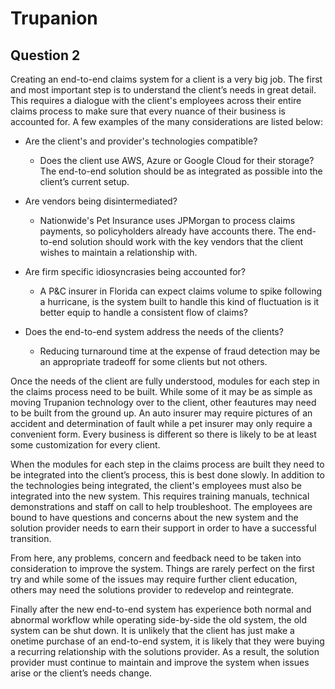 # Trupanion

## Question 2

  Creating an end-to-end claims system for a client is a very big job. The first and most important step is to understand the client’s needs in great detail. This requires a dialogue with the client's employees across their entire claims process to make sure that every nuance of their business is accounted for. A few examples of the many considerations are listed below:

* Are the client's and provider's technologies compatible?
  - Does the client use AWS, Azure or Google Cloud for their storage? The end-to-end solution should be as integrated as possible into the client’s current setup.

* Are vendors being disintermediated?

  - Nationwide's Pet Insurance uses JPMorgan to process claims payments, so policyholders already have accounts there. The end-to-end solution should work with the key vendors that the client wishes to maintain a relationship with.

* Are firm specific idiosyncrasies being accounted for?

  - A P&C insurer in Florida can expect claims volume to spike following a hurricane, is the system built to handle this kind of fluctuation is it better equip to handle a consistent flow of claims?

* Does the end-to-end system address the needs of the clients?

  - Reducing turnaround time at the expense of fraud detection may be an appropriate tradeoff for some clients but not others.


Once the needs of the client are fully understood, modules for each step in the claims process need to be built. While some of it may be as simple as moving Trupanion technology over to the client, other feautures may need to be built from the ground up. An auto insurer may require pictures of an accident and determination of fault while a pet insurer may only require a convenient form. Every business is different so there is likely to be at least some customization for every client.  

When the modules for each step in the claims process are built they need to be integrated into the client’s process, this is best done slowly. In addition to the technologies being integrated, the client's employees must also be integrated into the new system. This requires training manuals, technical demonstrations and staff on call to help troubleshoot. The employees are bound to have questions and concerns about the new system and the solution provider needs to earn their support in order to have a successful transition.  

From here, any problems, concern and feedback need to be taken into consideration to improve the system. Things are rarely perfect on the first try and while some of the issues may require further client education, others may need the solutions provider to redevelop and reintegrate.  

Finally after the new end-to-end system has experience both normal and abnormal workflow while operating side-by-side the old system, the old system can be shut down. It is unlikely that the client has just make a onetime purchase of an end-to-end system, it is likely that they were buying a recurring relationship with the solutions provider. As a result, the solution provider must continue to maintain and improve the system when issues arise or the client’s needs change.
